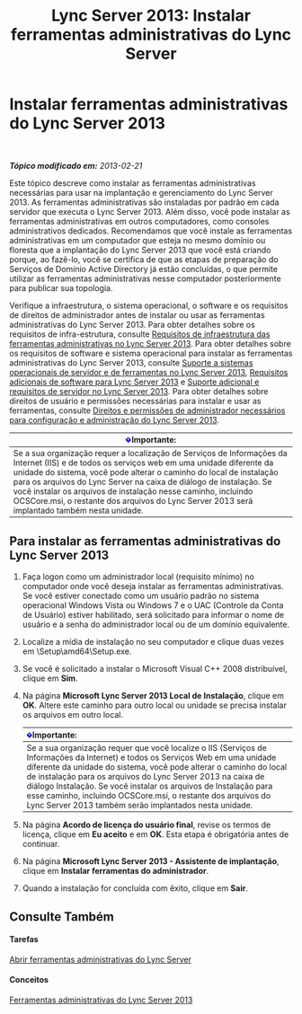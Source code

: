 ﻿---
title: 'Lync Server 2013: Instalar ferramentas administrativas do Lync Server'
TOCTitle: Instalar ferramentas administrativas do Lync Server
ms:assetid: 842b85e4-2eeb-464f-b1c1-ceb8cc04f8d5
ms:mtpsurl: https://technet.microsoft.com/pt-br/library/Gg398665(v=OCS.15)
ms:contentKeyID: 49307309
ms.date: 05/19/2016
mtps_version: v=OCS.15
ms.translationtype: HT
---

# Instalar ferramentas administrativas do Lync Server 2013

 

_**Tópico modificado em:** 2013-02-21_

Este tópico descreve como instalar as ferramentas administrativas necessárias para usar na implantação e gerenciamento do Lync Server 2013. As ferramentas administrativas são instaladas por padrão em cada servidor que executa o Lync Server 2013. Além disso, você pode instalar as ferramentas administrativas em outros computadores, como consoles administrativos dedicados. Recomendamos que você instale as ferramentas administrativas em um computador que esteja no mesmo domínio ou floresta que a implantação do Lync Server 2013 que você está criando porque, ao fazê-lo, você se certifica de que as etapas de preparação do Serviços de Domínio Active Directory já estão concluídas, o que permite utilizar as ferramentas administrativas nesse computador posteriormente para publicar sua topologia.

Verifique a infraestrutura, o sistema operacional, o software e os requisitos de direitos de administrador antes de instalar ou usar as ferramentas administrativas do Lync Server 2013. Para obter detalhes sobre os requisitos de infra-estrutura, consulte [Requisitos de infraestrutura das ferramentas administrativas no Lync Server 2013](lync-server-2013-administrative-tools-infrastructure-requirements.md). Para obter detalhes sobre os requisitos de software e sistema operacional para instalar as ferramentas administrativas do Lync Server 2013, consulte [Suporte a sistemas operacionais de servidor e de ferramentas no Lync Server 2013](lync-server-2013-server-and-tools-operating-system-support.md), [Requisitos adicionais de software para Lync Server 2013](lync-server-2013-additional-software-requirements.md) e [Suporte adicional e requisitos de servidor no Lync Server 2013](lync-server-2013-additional-server-support-and-requirements.md). Para obter detalhes sobre direitos de usuário e permissões necessárias para instalar e usar as ferramentas, consulte [Direitos e permissões de administrador necessários para configuração e administração do Lync Server 2013](lync-server-2013-administrator-rights-and-permissions-required-for-setup-and-administration.md).

<table>
<thead>
<tr class="header">
<th><img src="images/Gg425939.important(OCS.15).gif" title="important" alt="important" />Importante:</th>
</tr>
</thead>
<tbody>
<tr class="odd">
<td>Se a sua organização requer a localização de Serviços de Informações da Internet (IIS) e de todos os serviços web em uma unidade diferente da unidade do sistema, você pode alterar o caminho do local de instalação para os arquivos do Lync Server na caixa de diálogo de instalação. Se você instalar os arquivos de instalação nesse caminho, incluindo OCSCore.msi, o restante dos arquivos do Lync Server 2013 será implantado também nesta unidade.</td>
</tr>
</tbody>
</table>


## Para instalar as ferramentas administrativas do Lync Server 2013

1.  Faça logon como um administrador local (requisito mínimo) no computador onde você deseja instalar as ferramentas administrativas. Se você estiver conectado como um usuário padrão no sistema operacional Windows Vista ou Windows 7 e o UAC (Controle da Conta de Usuário) estiver habilitado, será solicitado para informar o nome de usuário e a senha do administrador local ou de um domínio equivalente.

2.  Localize a mídia de instalação no seu computador e clique duas vezes em \\Setup\\amd64\\Setup.exe.

3.  Se você é solicitado a instalar o Microsoft Visual C++ 2008 distribuível, clique em **Sim**.

4.  Na página **Microsoft Lync Server 2013 Local de Instalação**, clique em **OK**. Altere este caminho para outro local ou unidade se precisa instalar os arquivos em outro local.
    
    <table>
    <thead>
    <tr class="header">
    <th><img src="images/Gg425939.important(OCS.15).gif" title="important" alt="important" />Importante:</th>
    </tr>
    </thead>
    <tbody>
    <tr class="odd">
    <td>Se a sua organização requer que você localize o IIS (Serviços de Informações da Internet) e todos os Serviços Web em uma unidade diferente da unidade do sistema, você pode alterar o caminho do local de instalação para os arquivos do Lync Server 2013 na caixa de diálogo Instalação. Se você instalar os arquivos de Instalação para esse caminho, incluindo OCSCore.msi, o restante dos arquivos do Lync Server 2013 também serão implantados nesta unidade.</td>
    </tr>
    </tbody>
    </table>


5.  Na página **Acordo de licença do usuário final**, revise os termos de licença, clique em **Eu aceito** e em **OK**. Esta etapa é obrigatória antes de continuar.

6.  Na página **Microsoft Lync Server 2013 - Assistente de implantação**, clique em **Instalar ferramentas do administrador**.

7.  Quando a instalação for concluída com êxito, clique em **Sair**.

## Consulte Também

#### Tarefas

[Abrir ferramentas administrativas do Lync Server](lync-server-2013-open-lync-server-administrative-tools.md)  

#### Conceitos

[Ferramentas administrativas do Lync Server 2013](lync-server-2013-lync-server-administrative-tools.md)


